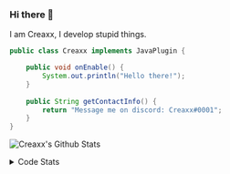 ### Hi there 👋

I am Creaxx, I develop stupid things. 

```java
public class Creaxx implements JavaPlugin {

    public void onEnable() {
        System.out.println("Hello there!");
    }
    
    public String getContactInfo() {
        return "Message me on discord: Creaxx#0001";
    }
}
```

![Creaxx's Github Stats](https://github-readme-stats.vercel.app/api?username=CreaxxOG&show_icons=true&theme=dark&count_private=true)

<details>
  <summary>Code Stats</summary>

<!--START_SECTION:waka-->
![Code Time](http://img.shields.io/badge/Code%20Time-823%20hrs%2013%20mins-blue)

![Lines of code](https://img.shields.io/badge/From%20Hello%20World%20I%27ve%20Written-3%20Thousand%20lines%20of%20code-blue)

**🐱 My GitHub Data** 

> 🏆 343 Contributions in the Year 2022
 > 
> 📦 227.0 kB Used in GitHub's Storage 
 > 
> 🚫 Not Opted to Hire
 > 
> 📜 3 Public Repositories 
 > 
> 🔑 2 Private Repositories  
 > 
**I'm a Night 🦉** 

```text
🌞 Morning    7 commits      █░░░░░░░░░░░░░░░░░░░░░░░░   4.0% 
🌆 Daytime    68 commits     █████████░░░░░░░░░░░░░░░░   38.86% 
🌃 Evening    82 commits     ███████████░░░░░░░░░░░░░░   46.86% 
🌙 Night      18 commits     ██░░░░░░░░░░░░░░░░░░░░░░░   10.29%

```
📅 **I'm Most Productive on Wednesday** 

```text
Monday       25 commits     ███░░░░░░░░░░░░░░░░░░░░░░   14.29% 
Tuesday      32 commits     ████░░░░░░░░░░░░░░░░░░░░░   18.29% 
Wednesday    52 commits     ███████░░░░░░░░░░░░░░░░░░   29.71% 
Thursday     11 commits     █░░░░░░░░░░░░░░░░░░░░░░░░   6.29% 
Friday       16 commits     ██░░░░░░░░░░░░░░░░░░░░░░░   9.14% 
Saturday     21 commits     ███░░░░░░░░░░░░░░░░░░░░░░   12.0% 
Sunday       18 commits     ██░░░░░░░░░░░░░░░░░░░░░░░   10.29%

```


📊 **This Week I Spent My Time On** 

```text
💬 Programming Languages: 
Java                     18 hrs 23 mins      ███████████████████░░░░░░   79.34% 
Kotlin                   2 hrs 37 mins       ██░░░░░░░░░░░░░░░░░░░░░░░   11.36% 
XML                      37 mins             ░░░░░░░░░░░░░░░░░░░░░░░░░   2.7% 
Groovy                   24 mins             ░░░░░░░░░░░░░░░░░░░░░░░░░   1.73% 
Bash                     22 mins             ░░░░░░░░░░░░░░░░░░░░░░░░░   1.64%

🔥 Editors: 
IntelliJ                 23 hrs 10 mins      █████████████████████████   100.0%

```

**I Mostly Code in Java** 

```text
Java                     6 repos             ████████████████░░░░░░░░░   66.67% 
EJS                      1 repo              ██░░░░░░░░░░░░░░░░░░░░░░░   11.11% 
Kotlin                   1 repo              ██░░░░░░░░░░░░░░░░░░░░░░░   11.11% 
Python                   1 repo              ██░░░░░░░░░░░░░░░░░░░░░░░   11.11%

```



 Last Updated on 29/08/2022 02:35:12 UTC
<!--END_SECTION:waka-->
</details>
